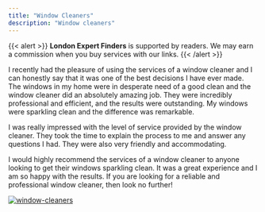 ```yaml
---
title: "Window Cleaners"
description: "Window cleaners"
---
```


{{< alert >}}
**London Expert Finders** is supported by readers. We may earn a commission when you buy services with our links.
{{< /alert >}}

I recently had the pleasure of using the services of a window cleaner and I can honestly say that it was one of the best decisions I have ever made. The windows in my home were in desperate need of a good clean and the window cleaner did an absolutely amazing job. They were incredibly professional and efficient, and the results were outstanding. My windows were sparkling clean and the difference was remarkable.

I was really impressed with the level of service provided by the window cleaner. They took the time to explain the process to me and answer any questions I had. They were also very friendly and accommodating.

I would highly recommend the services of a window cleaner to anyone looking to get their windows sparkling clean. It was a great experience and I am so happy with the results. If you are looking for a reliable and professional window cleaner, then look no further!

[![window-cleaners](<https://dabuttonfactory.com/button.png?t=CHECK+SERVICE&f=Noto+Sans-Bold&ts=26&tc=fff&hp=45&vp=20&c=11&bgt=unicolored&bgc=4bd42f>)](<https://www.bark.com/?a_aid=5d2d0e83cdc39>)
